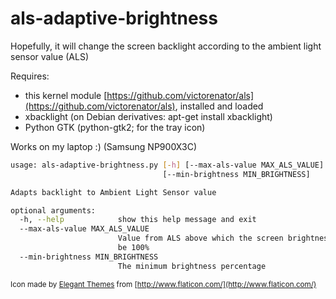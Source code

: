als-adaptive-brightness
===================

Hopefully, it will change the screen backlight according to the ambient light sensor value (ALS)


Requires:

* this kernel module [https://github.com/victorenator/als](https://github.com/victorenator/als), installed and loaded
* xbacklight (on Debian derivatives: apt-get install xbacklight)
* Python GTK (python-gtk2; for the tray icon)


Works on my laptop :) (Samsung NP900X3C)


```bash
usage: als-adaptive-brightness.py [-h] [--max-als-value MAX_ALS_VALUE]
                                  [--min-brightness MIN_BRIGHTNESS]

Adapts backlight to Ambient Light Sensor value

optional arguments:
  -h, --help            show this help message and exit
  --max-als-value MAX_ALS_VALUE
                        Value from ALS above which the screen brightness will
                        be 100%
  --min-brightness MIN_BRIGHTNESS
                        The minimum brightness percentage
```



<small>Icon made by [Elegant Themes](http://www.elegantthemes.com/) from [http://www.flaticon.com/](http://www.flaticon.com/)</small>
